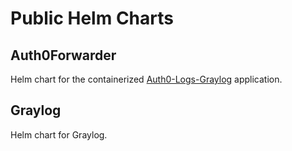 # Public Helm Charts

## Auth0Forwarder

Helm chart for the containerized [Auth0-Logs-Graylog](https://github.com/saltukalakus/auth0-logs-graylog2) application.

## Graylog

Helm chart for Graylog.